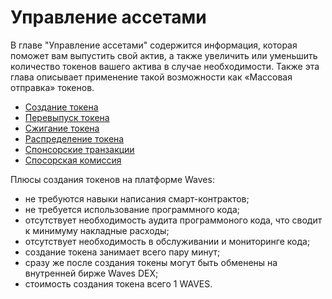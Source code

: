 # Управление ассетами

В главе "Управление ассетами" содержится информация, которая поможет вам выпустить свой актив, а также увеличить или уменьшить количество токенов вашего актива в случае необходимости. Также эта глава описывает применение такой возможности как «Массовая отправка» токенов.

* [Создание токена](assets-management/issue-an-asset.md)
* [Перевыпуск токена](assets-management/reissue-an-asset.md)
* [Сжигание токена](assets-management/burn-an-asset.md)
* [Распределение токена](assets-management/mass-transfer.md)
* [Спонсорские транзакции](assets-management/sponsored-transaction.md)
* [Спосорская комиссия](assets-management/sponsored-fee.md)

Плюсы создания токенов на платформе Waves:

* не требуются навыки написания смарт-контрактов;
* не требуется использование программного кода;
* отсутствует необходимость аудита программоного кода, что сводит к минимуму накладные расходы;
* отсутствует необходимость в обслуживании и мониторинге кода;
* создание токена занимает всего пару минут;
* сразу же после создания токены могут быть обменены на внутренней бирже Waves DEX;
* стоимость создания токена всего 1 WAVES.
